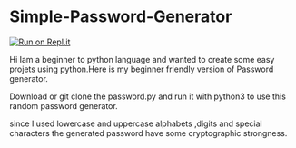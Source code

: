 # Simple-Password-Generator

[![Run on Repl.it](https://repl.it/badge/github/RahulAswin/Simple-Password-Generator)](https://repl.it/github/RahulAswin/Simple-Password-Generator)

Hi Iam a beginner to python language and wanted to create some easy projets using python.Here is my beginner friendly version of Password generator.

Download or git clone the password.py and run it with python3 to use this random password generator.

since I used lowercase and uppercase alphabets ,digits and special characters the generated password have some cryptographic strongness.


